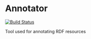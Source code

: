 # Annotator
[![Build Status](https://travis-ci.com/Fuchs-David/Annotator.svg?branch=master)](https://travis-ci.com/Fuchs-David/Annotator)

Tool used for annotating RDF resources
